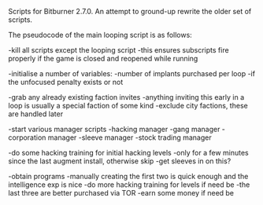 Scripts for Bitburner 2.7.0. An attempt to ground-up rewrite the older set of scripts.

The pseudocode of the main looping script is as follows:

-kill all scripts except the looping script
	-this ensures subscripts fire properly if the game is closed and reopened while running

-initialise a number of variables:
	-number of implants purchased per loop
	-if the unfocused penalty exists or not

-grab any already existing faction invites
	-anything inviting this early in a loop is usually a special faction of some kind
	-exclude city factions, these are handled later

-start various manager scripts
	-hacking manager
	-gang manager
	-corporation manager
	-sleeve manager
	-stock trading manager

-do some hacking training for initial hacking levels
	-only for a few minutes since the last augment install, otherwise skip
	-get sleeves in on this?

-obtain programs
	-manually creating the first two is quick enough and the intelligence exp is nice
		-do more hacking training for levels if need be
	-the last three are better purchased via TOR
		-earn some money if need be


